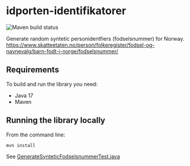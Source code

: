 # idporten-identifikatorer

![Maven build status](https://github.com/felleslosninger/idporten-generate-fnr/actions/workflows/call-maventests.yml/badge.svg?branch=main)
 
Generate random syntetic personidentfiers (fodselsnummer) for Norway.
https://www.skatteetaten.no/person/folkeregister/fodsel-og-navnevalg/barn-fodt-i-norge/fodselsnummer/

## Requirements
To build and run the library you need:

* Java 17
* Maven

## Running the library locally

From the command line: 
```
mvn install
```
See [GenerateSynteticFodselsnummerTest.java](/src/test/java/no/idporten/test/generate/fnr/GenerateSynteticFodselsnummerTest.java)